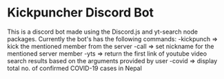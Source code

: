 # Kickpuncher Discord Bot
This is a discord bot made using the Discord.js and yt-search node packages.
Currently the bot's has the following commands: 
-kickpunch => kick the mentioned member from the server
-call => set nickname for the mentioned server member
-yts => return the first link of youtube video search results based on the arguments provided by user
-covid => display total no. of confirmed COVID-19 cases in Nepal 
